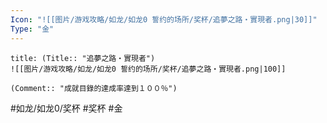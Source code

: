 ```yaml
---
Icon: "![[图片/游戏攻略/如龙/如龙0 誓约的场所/奖杯/追夢之路・實現者.png|30]]"
Type: "金"
---
```

```ad-common-gold-trophy
title: (Title:: "追夢之路・實現者")
![[图片/游戏攻略/如龙/如龙0 誓约的场所/奖杯/追夢之路・實現者.png|100]]

(Comment:: "成就目錄的達成率達到１００％")
```

#如龙/如龙0/奖杯 #奖杯 #金
